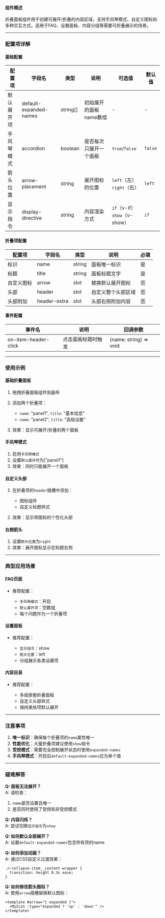 #### 组件概述

折叠面板组件用于创建可展开/折叠的内容区域，支持手风琴模式、自定义图标和多种交互方式。适用于FAQ、设置面板、内容分组等需要可折叠展示的场景。

---

### 配置项详解

#### 基础配置

|配置项|字段名|类型|说明|可选值|默认值|
|---|---|---|---|---|---|
|默认展开项|default-expanded-names|string[]|初始展开的面板name数组|-|-|
|手风琴模式|accordion|boolean|是否每次只展开一个面板|`true`/`false`|`false`|
|箭头位置|arrow-placement|string|展开图标的位置|`left`（左）  <br>`right`（右）|`left`|
|显示指令|display-directive|string|内容渲染方式|`if`（v-if）  <br>`show`（v-show）|`if`|

#### 折叠项配置

|配置项|字段名|类型|说明|必填|
|---|---|---|---|---|
|标识|name|string|面板唯一标识|是|
|标题|title|string|面板标题文字|是|
|自定义图标|arrow|slot|替换默认展开图标|否|
|头部|header|slot|自定义整个头部区域|否|
|头部附加|header-extra|slot|头部右侧附加内容|否|

#### 事件配置

|事件名|说明|回调参数|
|---|---|---|
|on-item-header-click|点击面板标题时触发|(name: string) => void|

---

### 使用示例

#### 基础折叠面板

1. 拖拽折叠面板组件到画布
2. 添加两个折叠项：
    
    - `name`: "panel1", `title`: "基本信息"
    - `name`: "panel2", `title`: "高级设置"
    
3. 效果：显示可展开/折叠的两个面板

#### 手风琴模式

1. 启用`手风琴模式`
2. 设置`默认展开项`为["panel1"]
3. 效果：同时只能展开一个面板

#### 自定义头部

1. 在折叠项的`header`插槽中添加：
    
    - 图标组件
    - 自定义标题样式
    
2. 效果：显示带图标的个性化头部

#### 右侧箭头

1. 设置`箭头位置`为`right`
2. 效果：展开图标显示在标题右侧

---

### 典型应用场景

#### FAQ页面

- 推荐配置：
    
    - `手风琴模式`：开启
    - `默认展开项`：空数组
    - 每个问题作为一个折叠项
    

#### 设置面板

- 推荐配置：
    
    - `显示指令`：show
    - `箭头位置`：left
    - 分组展示各类设置项
    

#### 内容目录

- 推荐配置：
    
    - 多级嵌套折叠面板
    - 自定义头部样式
    - 保持某些项默认展开
    

---

### 注意事项

1. ​**​唯一标识​**​：确保每个折叠项的`name`属性唯一
2. ​**​性能优化​**​：大量折叠项建议使用`show`指令
3. ​**​受控模式​**​：需要完全控制展开状态时使用`expanded-names`
4. ​**​手风琴模式​**​：开启后`default-expanded-names`应为单个值

---

### 疑难解答

​**​Q: 面板无法展开？​**​  
A: 请检查：

1. `name`是否设置且唯一
2. 是否同时使用了受控和非受控模式

​**​Q: 内容闪烁？​**​  
A: 尝试切换`显示指令`为`show`

​**​Q: 如何默认全部展开？​**​  
A: 设置`default-expanded-names`包含所有项的name

​**​Q: 如何添加动画？​**​  
A: 通过CSS自定义过渡效果：

```
.n-collapse-item__content-wrapper {
  transition: height 0.3s ease;
}
```

​**​Q: 如何修改箭头图标？​**​  
A: 使用`arrow`插槽替换默认图标：

```
<template #arrow="{ expanded }">
  <MyIcon :type="expanded ? 'up' : 'down'" />
</template>
```